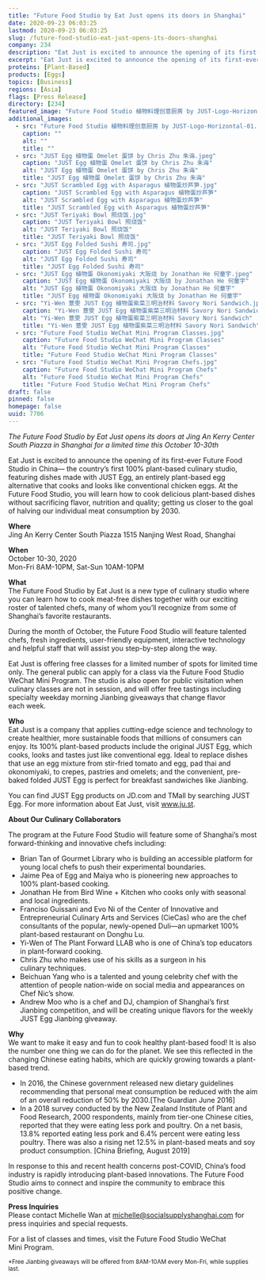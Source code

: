 ```yaml
---
title: "Future Food Studio by Eat Just opens its doors in Shanghai"
date: 2020-09-23 06:03:25
lastmod: 2020-09-23 06:03:25
slug: /future-food-studio-eat-just-opens-its-doors-shanghai
company: 234
description: "Eat Just is excited to announce the opening of its first-ever Future Food Studio in China— the country’s first 100% plant-based culinary studio, featuring dishes made with JUST Egg, an entirely plant-based egg alternative that cooks and looks like conventional chicken eggs. At the Future Food Studio, you will learn how to cook delicious plant-based dishes without sacrificing flavor, nutrition and quality; getting us closer to the goal of halving our individual meat consumption by 2030."
excerpt: "Eat Just is excited to announce the opening of its first-ever Future Food Studio in China— the country’s first 100% plant-based culinary studio, featuring dishes made with JUST Egg, an entirely plant-based egg alternative that cooks and looks like conventional chicken eggs. At the Future Food Studio, you will learn how to cook delicious plant-based dishes without sacrificing flavor, nutrition and quality; getting us closer to the goal of halving our individual meat consumption by 2030."
proteins: [Plant-Based]
products: [Eggs]
topics: [Business]
regions: [Asia]
flags: [Press Release]
directory: [234]
featured_image: "Future Food Studio 植物料理创意厨房 by JUST-Logo-Horizontal-01.png"
additional_images:
  - src: "Future Food Studio 植物料理创意厨房 by JUST-Logo-Horizontal-01.png"
    caption: ""
    alt: ""
    title: ""
  - src: "JUST Egg 植物蛋 Omelet 蛋饼 by Chris Zhu 朱诲.jpeg"
    caption: "JUST Egg 植物蛋 Omelet 蛋饼 by Chris Zhu 朱诲"
    alt: "JUST Egg 植物蛋 Omelet 蛋饼 by Chris Zhu 朱诲"
    title: "JUST Egg 植物蛋 Omelet 蛋饼 by Chris Zhu 朱诲"
  - src: "JUST Scrambled Egg with Asparagus 植物蛋炒芦笋.jpg"
    caption: "JUST Scrambled Egg with Asparagus 植物蛋炒芦笋"
    alt: "JUST Scrambled Egg with Asparagus 植物蛋炒芦笋"
    title: "JUST Scrambled Egg with Asparagus 植物蛋炒芦笋"
  - src: "JUST Teriyaki Bowl 照烧饭.jpg"
    caption: "JUST Teriyaki Bowl 照烧饭"
    alt: "JUST Teriyaki Bowl 照烧饭"
    title: "JUST Teriyaki Bowl 照烧饭"
  - src: "JUST Egg Folded Sushi 寿司.jpg"
    caption: "JUST Egg Folded Sushi 寿司"
    alt: "JUST Egg Folded Sushi 寿司"
    title: "JUST Egg Folded Sushi 寿司"
  - src: "JUST Egg 植物蛋 Okonomiyaki 大阪烧 by Jonathan He 何童宇.jpeg"
    caption: "JUST Egg 植物蛋 Okonomiyaki 大阪烧 by Jonathan He 何童宇"
    alt: "JUST Egg 植物蛋 Okonomiyaki 大阪烧 by Jonathan He 何童宇"
    title: "JUST Egg 植物蛋 Okonomiyaki 大阪烧 by Jonathan He 何童宇"
  - src: "Yi-Wen 薏雯 JUST Egg 植物蛋紫菜三明治材料 Savory Nori Sandwich.jpeg"
    caption: "Yi-Wen 薏雯 JUST Egg 植物蛋紫菜三明治材料 Savory Nori Sandwich"
    alt: "Yi-Wen 薏雯 JUST Egg 植物蛋紫菜三明治材料 Savory Nori Sandwich"
    title: "Yi-Wen 薏雯 JUST Egg 植物蛋紫菜三明治材料 Savory Nori Sandwich"
  - src: "Future Food Studio WeChat Mini Program Classes.jpg"
    caption: "Future Food Studio WeChat Mini Program Classes"
    alt: "Future Food Studio WeChat Mini Program Classes"
    title: "Future Food Studio WeChat Mini Program Classes"
  - src: "Future Food Studio WeChat Mini Program Chefs.jpg"
    caption: "Future Food Studio WeChat Mini Program Chefs"
    alt: "Future Food Studio WeChat Mini Program Chefs"
    title: "Future Food Studio WeChat Mini Program Chefs"
draft: false
pinned: false
homepage: false
uuid: 7706
---
```

<p><em>The Future Food Studio by Eat Just opens its doors at Jing An Kerry Center South Piazza in Shanghai for a limited time this October 10-30th</em></p>

<p>Eat Just is excited to announce the opening of its first-ever Future Food Studio in China— the country’s first 100% plant-based culinary studio, featuring dishes made with JUST Egg, an entirely plant-based egg alternative that cooks and looks like conventional chicken eggs. At the Future Food Studio, you will learn how to cook delicious plant-based dishes without sacrificing flavor, nutrition and quality; getting us closer to the goal of halving our individual meat consumption by 2030.</p>

<p><strong>Where</strong><br />
Jing An Kerry Center South Piazza 1515 Nanjing West Road, Shanghai</p>

<p><strong>When</strong><br />
October 10-30, 2020<br />
Mon-Fri 8AM-10PM, Sat-Sun 10AM-10PM</p>

<p><strong>What</strong><br />
The Future Food Studio by Eat Just is a new type of culinary studio where you can learn how to cook meat-free dishes together with our exciting roster of talented chefs, many of whom you’ll recognize from some of Shanghai’s favorite restaurants.</p>

<p>During the month of October, the Future Food Studio will feature talented chefs, fresh ingredients, user-friendly equipment, interactive technology and helpful staff that will assist you step-by-step along the way.</p>

<p>Eat Just is offering free classes for a limited number of spots for limited time only. The general public can apply for a class via the Future Food Studio WeChat Mini Program. The studio is also open for public visitation when culinary classes are not in session, and will offer free tastings including specialty weekday morning Jianbing giveaways that change flavor each week.</p>

<p><strong>Who</strong><br />
Eat Just is a company that applies cutting-edge science and technology to create healthier, more sustainable foods that millions of consumers can enjoy. Its 100% plant-based products include the original JUST Egg, which cooks, looks and tastes just like conventional egg. Ideal to replace dishes that use an egg mixture from stir-fried tomato and egg, pad thai and okonomiyaki, to crepes, pastries and omelets; and the convenient, pre-baked folded JUST Egg is perfect for breakfast sandwiches like Jianbing.</p>

<p>You can find JUST Egg products on JD.com and TMall by searching JUST Egg. For more information about Eat Just, visit <a href="http://www.ju.st">www.ju.st</a>.</p>

<p><strong>About Our Culinary Collaborators</strong></p>

<p>The program at the Future Food Studio will feature some of Shanghai’s most forward-thinking and innovative chefs including:</p>

<ul>
	<li>Brian Tan of Gourmet Library who is building an accessible platform for young local chefs to push their experimental boundaries.</li>
	<li>Jaime Pea of Egg and Maiya who is pioneering new approaches to 100% plant-based cooking.</li>
	<li>Jonathan He from Bird Wine + Kitchen who cooks only with seasonal and local ingredients.</li>
	<li>Franciso Guissani and Evo Ni of the Center of Innovative and Entrepreneurial Culinary Arts and Services (CieCas) who are the chef consultants of the popular, newly-opened Duli—an upmarket 100% plant-based restaurant on Donghu Lu.</li>
	<li>Yi-Wen of The Plant Forward LLAB who is one of China’s top educators in plant-forward cooking.</li>
	<li>Chris Zhu who makes use of his skills as a surgeon in his culinary techniques.</li>
	<li>Beichuan Yang who is a talented and young celebrity chef with the attention of people nation-wide on social media and appearances on Chef Nic’s show.</li>
	<li>Andrew Moo who is a chef and DJ, champion of Shanghai’s first Jianbing competition, and will be creating unique flavors for the weekly JUST Egg Jianbing giveaway.</li>
</ul>

<p><strong>Why</strong><br />
We want to make it easy and fun to cook healthy plant-based food! It is also the number one thing we can do for the planet. We see this reflected in the changing Chinese eating habits, which are quickly growing towards a plant-based trend.</p>

<ul>
	<li>In 2016, the Chinese government released new dietary guidelines recommending that personal meat consumption be reduced with the aim of an overall reduction of 50% by 2030.[The Guardian June 2016]</li>
	<li>In a 2018 survey conducted by the New Zealand Institute of Plant and Food Research, 2000 respondents, mainly from tier-one Chinese cities, reported that they were eating less pork and poultry. On a net basis, 13.8% reported eating less pork and 6.4% percent were eating less poultry. There was also a rising net 12.5% in plant-based meats and soy product consumption. [China Briefing, August 2019]</li>
</ul>

<p>In response to this and recent health concerns post-COVID, China’s food industry is rapidly introducing plant-based innovations. The Future Food Studio aims to connect and inspire the community to embrace this positive change.</p>

<p><strong>Press Inquiries</strong><br />
Please contact Michelle Wan at <a href="mailto:michelle@socialsupplyshanghai.com">michelle@socialsupplyshanghai.com</a> for press inquiries and special requests.</p>

<p>For a list of classes and times, visit the Future Food Studio WeChat Mini Program.</p>

<p><sub>*Free Jianbing giveaways will be offered from 8AM-10AM every Mon-Fri, while supplies last.</sub></p>
